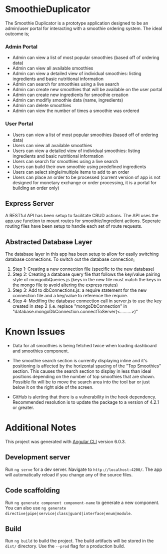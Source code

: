 # SmoothieDuplicator

The Smoothie Duplicator is a prototype application designed to be an admin/user portal for interacting with a smoothie ordering system. The ideal outcome is;

### Admin Portal
* Admin can view a list of most popular smoothies (based off of ordering data)
* Admin can view all available smoothies
* Admin can view a detailed view of individual smoothies: listing ingredients and basic nutritional information
* Admin can search for smoothies using a live search
* Admin can create new smoothies that will be available on the user portal
* Admin can create new ingredients for smoothie creation
* Admin can modifiy smoothie data (name, ingredients)
* Admin can delete smoothies
* Admin can view the number of times a smoothie was ordered

### User Portal
* Users can view a list of most popular smoothies (based off of ordering data)
* Users can view all available smoothies
* Users can view a detailed view of individual smoothies: listing ingredients and basic nutritional information
* Users can search for smoothies using a live search
* Users can build their own smoothie using predefined ingredients
* Users can select single/multiple items to add to an order
* Users can place an order to be processed (current version of app is not designed for monetary exchange or order processing, it is a portal for building an order only)


## Express Server

A RESTful API has been setup to facilitate CRUD actions. The API uses the app.use function to mount routes for smoothie/ingredient actions. Seperate routing files have been setup to handle each set of route requests.



## Abstracted Database Layer 

The database layer in this app has been setup to allow for easily switching database connections. To switch out the database connection;

1. Step 1: Creating a new connection file (specific to the new database)
1. Step 2: Creating a database query file that follows the key/value pairing style of mongodbQueries.js (keys in the new file must match the keys in the mongo file to avoid altering the express routes)
1. Step 3: Add to dbConnections.js: a require statement for the new connection file and a key/value to reference the require.
1. Step 4: Modifing the database connection call in server.js to use the key created in step 2 (i.e. replace "mongoDbConnection" in  "database.mongoDbConnection.connectToServer(<.........>)"




# Known Issues

* Data for all smoothies is being fetched twice when loading dashboard and smoothies component.

* The smoothie search section is currently displaying inline and it's positioning is affected by the horizontal spacing of the "Top Smoothies" section. This causes the search section to display in less than ideal positions depending on the number of top smoothies that are shown. Possible fix will be to move the search area into the tool bar or just below it on the right side of the screen.

* GitHub is alerting that there is a vulnerability in the hoek dependency. Recommended resolution is to update the package to a version of 4.2.1 or greater.








# Additional Notes

This project was generated with [Angular CLI](https://github.com/angular/angular-cli) version 6.0.3.

## Development server

Run `ng serve` for a dev server. Navigate to `http://localhost:4200/`. The app will automatically reload if you change any of the source files.

## Code scaffolding

Run `ng generate component component-name` to generate a new component. You can also use `ng generate directive|pipe|service|class|guard|interface|enum|module`.

## Build

Run `ng build` to build the project. The build artifacts will be stored in the `dist/` directory. Use the `--prod` flag for a production build.

